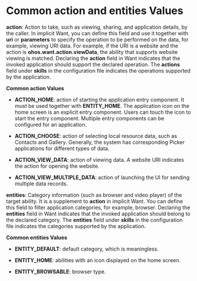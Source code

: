 # Common action and entities Values

**action**: Action to take, such as viewing, sharing, and application details, by the caller. In implicit Want, you can define this field and use it together with **uri** or **parameters** to specify the operation to be performed on the data, for example, viewing URI data. For example, if the URI is a website and the action is **ohos.want.action.viewData**, the ability that supports website viewing is matched. Declaring the **action** field in Want indicates that the invoked application should support the declared operation. The **actions** field under **skills** in the configuration file indicates the operations supported by the application.


**Common action Values**


- **ACTION_HOME**: action of starting the application entry component. It must be used together with **ENTITY_HOME**. The application icon on the home screen is an explicit entry component. Users can touch the icon to start the entry component. Multiple entry components can be configured for an application.

- **ACTION_CHOOSE**: action of selecting local resource data, such as Contacts and Gallery. Generally, the system has corresponding Picker applications for different types of data.

- **ACTION_VIEW_DATA**: action of viewing data. A website URI indicates the action for opening the website.

- **ACTION_VIEW_MULTIPLE_DATA**: action of launching the UI for sending multiple data records.

**entities**: Category information (such as browser and video player) of the target ability. It is a supplement to **action** in implicit Want. You can define this field to filter application categories, for example, browser. Declaring the **entities** field in Want indicates that the invoked application should belong to the declared category. The **entities** field under **skills** in the configuration file indicates the categories supported by the application.


**Common entities Values**


- **ENTITY_DEFAULT**: default category, which is meaningless.

- **ENTITY_HOME**: abilities with an icon displayed on the home screen.

- **ENTITY_BROWSABLE**: browser type.
